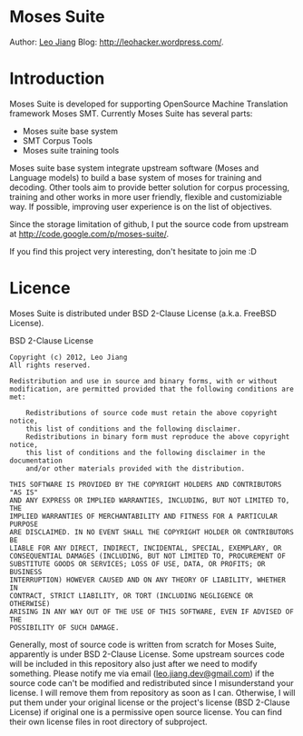 # Moses Suite
Author: [Leo Jiang](leo.jiang.dev@gmail.com) Blog: http://leohacker.wordpress.com/.

# Introduction

Moses Suite is developed for supporting OpenSource Machine Translation framework 
Moses SMT. Currently Moses Suite has several parts: 
* Moses suite base system
* SMT Corpus Tools
* Moses suite training tools

Moses suite base system integrate upstream software (Moses and Language models)
to build a base system of moses for training and decoding. Other tools aim to 
provide better solution for corpus processing, training and other works in
more user friendly, flexible and customiziable way. If possible, improving user
experience is on the list of objectives.

Since the storage limitation of github, I put the source code from upstream at 
http://code.google.com/p/moses-suite/.

If you find this project very interesting, don't hesitate to join me :D

# Licence
Moses Suite is distributed under BSD 2-Clause License (a.k.a. FreeBSD License).

BSD 2-Clause License

    Copyright (c) 2012, Leo Jiang
    All rights reserved.
    
    Redistribution and use in source and binary forms, with or without
    modification, are permitted provided that the following conditions are met:
    
        Redistributions of source code must retain the above copyright notice,
        this list of conditions and the following disclaimer.
        Redistributions in binary form must reproduce the above copyright notice,
        this list of conditions and the following disclaimer in the documentation
        and/or other materials provided with the distribution.
    
    THIS SOFTWARE IS PROVIDED BY THE COPYRIGHT HOLDERS AND CONTRIBUTORS "AS IS"
    AND ANY EXPRESS OR IMPLIED WARRANTIES, INCLUDING, BUT NOT LIMITED TO, THE
    IMPLIED WARRANTIES OF MERCHANTABILITY AND FITNESS FOR A PARTICULAR PURPOSE
    ARE DISCLAIMED. IN NO EVENT SHALL THE COPYRIGHT HOLDER OR CONTRIBUTORS BE
    LIABLE FOR ANY DIRECT, INDIRECT, INCIDENTAL, SPECIAL, EXEMPLARY, OR
    CONSEQUENTIAL DAMAGES (INCLUDING, BUT NOT LIMITED TO, PROCUREMENT OF
    SUBSTITUTE GOODS OR SERVICES; LOSS OF USE, DATA, OR PROFITS; OR BUSINESS
    INTERRUPTION) HOWEVER CAUSED AND ON ANY THEORY OF LIABILITY, WHETHER IN
    CONTRACT, STRICT LIABILITY, OR TORT (INCLUDING NEGLIGENCE OR OTHERWISE)
    ARISING IN ANY WAY OUT OF THE USE OF THIS SOFTWARE, EVEN IF ADVISED OF THE
    POSSIBILITY OF SUCH DAMAGE.

Generally, most of source code is written from scratch for Moses Suite, apparently 
is under BSD 2-Clause License. Some upstream sources code will be included in this
repository also just after we need to modify something. Please notify me via email
(leo.jiang.dev@gmail.com) if the source code can't be modified and redistributed 
since I misunderstand your license. I will remove them from repository as soon as 
I can. Otherwise, I will put them under your original license or the project's 
license (BSD 2-Clause License) if original one is a permissive open source license. 
You can find their own license files in root directory of subproject.

